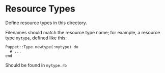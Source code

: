 Resource Types
==============

Define resource types in this directory.

Filenames should match the resource type name; for example, a resource
type `mytype`, defined like this:

    Puppet::Type.newtype(:mytype) do
      # ...
    end

Should be found in `mytype.rb`
